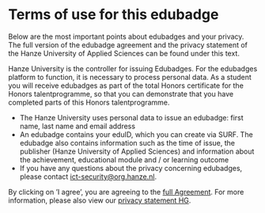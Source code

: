 # Terms of use for this edubadge
Below are the most important points about edubadges and your privacy. The full version of the edubadge agreement and the privacy statement of the Hanze University of Applied Sciences can be found under this text.

Hanze University is the controller for issuing Edubadges. For the edubadges platform to function, it is necessary to process personal data. As a student you will receive edubadges as part of the total Honors certificate for the Honors talentprogramme, so that you can demonstrate that you have completed parts of this Honors talentprogramme.

* The Hanze University uses personal data to issue an edubadge: first name, last name and email address
* An edubadge contains your eduID, which you can create via SURF. The edubadge also contains information such as the time of issue, the publisher (Hanze University of Applied Sciences) and information about the achievement, educational module and / or learning outcome
* If you have any questions about the privacy concerning edubadges, please contact [ict-security@org.hanze.nl](mailto:ict-security@org.hanze.nl).
 
By clicking on ’I agree’, you are agreeing to the [full Agreement](link). For more information, please also view our [privacy statement HG](https://www.hanze.nl/eng/organisation/hanze-uas/privacy-statement-hanze-university-applied-sciences).
